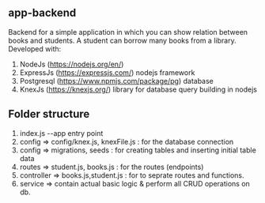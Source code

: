## app-backend
Backend for a simple application in which you can show relation between books and students. A student can borrow many books from a library.
Developed with:
1. NodeJs (https://nodejs.org/en/)
2. ExpressJs (https://expressjs.com/) nodejs framework
3. Postgresql (https://www.npmjs.com/package/pg) database
4. KnexJs (https://knexjs.org/) library for database query building in nodejs

## Folder structure
1. index.js --app entry point 
2. config => config/knex.js, knexFile.js : for the database connection
3. config => migrations, seeds : for creating tables and inserting initial table data
4. routes => student.js, books.js : for the routes (endpoints)
5. controller => books.js,student.js : for to seprate routes and functions.
6. service => contain actual basic logic & perform all CRUD operations on db.
